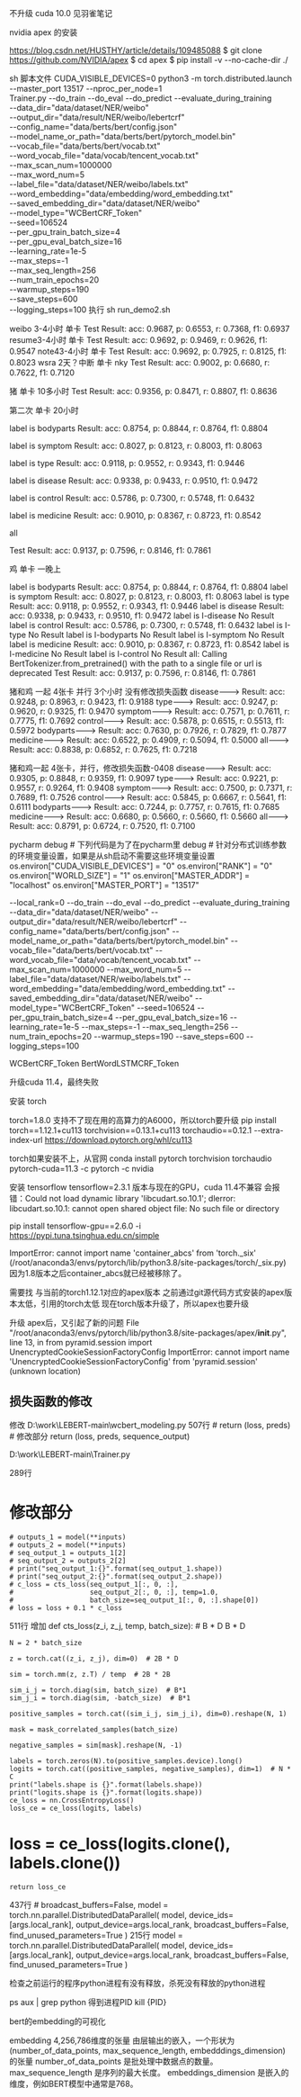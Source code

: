 不升级  cuda 10.0
见羽雀笔记

nvidia apex 的安装

https://blog.csdn.net/HUSTHY/article/details/109485088
$ git clone https://github.com/NVIDIA/apex
$ cd apex
$ pip install -v --no-cache-dir ./

sh 脚本文件
CUDA_VISIBLE_DEVICES=0 python3 -m torch.distributed.launch --master_port 13517 --nproc_per_node=1 \
       Trainer.py  --do_train --do_eval --do_predict --evaluate_during_training \
                  --data_dir="data/dataset/NER/weibo" \
                  --output_dir="data/result/NER/weibo/lebertcrf" \
                  --config_name="data/berts/bert/config.json" \
                  --model_name_or_path="data/berts/bert/pytorch_model.bin" \
                  --vocab_file="data/berts/bert/vocab.txt" \
                  --word_vocab_file="data/vocab/tencent_vocab.txt" \
                  --max_scan_num=1000000 \
                  --max_word_num=5 \
                  --label_file="data/dataset/NER/weibo/labels.txt" \
                  --word_embedding="data/embedding/word_embedding.txt" \
                  --saved_embedding_dir="data/dataset/NER/weibo" \
                  --model_type="WCBertCRF_Token" \
                  --seed=106524 \
                  --per_gpu_train_batch_size=4 \
                  --per_gpu_eval_batch_size=16 \
                  --learning_rate=1e-5 \
                  --max_steps=-1 \
                  --max_seq_length=256 \
                  --num_train_epochs=20 \
                  --warmup_steps=190 \
                  --save_steps=600 \
                  --logging_steps=100
执行  sh run_demo2.sh

weibo 3-4小时 单卡
Test Result: acc: 0.9687, p: 0.6553, r: 0.7368, f1: 0.6937
resume3-4小时 单卡
Test Result: acc: 0.9692, p: 0.9469, r: 0.9626, f1: 0.9547
note43-4小时 单卡
Test Result: acc: 0.9692, p: 0.7925, r: 0.8125, f1: 0.8023
wsra 2天？中断 单卡
nky
Test Result: acc: 0.9002, p: 0.6680, r: 0.7622, f1: 0.7120

猪  单卡 10多小时
Test Result: acc: 0.9356, p: 0.8471, r: 0.8807, f1: 0.8636

第二次 单卡 20小时

label is bodyparts
Result: acc: 0.8754, p: 0.8844, r: 0.8764, f1: 0.8804

label is symptom
Result: acc: 0.8027, p: 0.8123, r: 0.8003, f1: 0.8063

label is type
Result: acc: 0.9118, p: 0.9552, r: 0.9343, f1: 0.9446

label is disease
Result: acc: 0.9338, p: 0.9433, r: 0.9510, f1: 0.9472


label is control
Result: acc: 0.5786, p: 0.7300, r: 0.5748, f1: 0.6432


label is medicine
Result: acc: 0.9010, p: 0.8367, r: 0.8723, f1: 0.8542


all

Test Result: acc: 0.9137, p: 0.7596, r: 0.8146, f1: 0.7861

鸡  单卡 一晚上

label is bodyparts
Result: acc: 0.8754, p: 0.8844, r: 0.8764, f1: 0.8804
label is symptom
Result: acc: 0.8027, p: 0.8123, r: 0.8003, f1: 0.8063
label is type
Result: acc: 0.9118, p: 0.9552, r: 0.9343, f1: 0.9446
label is disease
Result: acc: 0.9338, p: 0.9433, r: 0.9510, f1: 0.9472
label is I-disease
No Result
label is control
Result: acc: 0.5786, p: 0.7300, r: 0.5748, f1: 0.6432
label is I-type
No Result
label is I-bodyparts
No Result
label is I-symptom
No Result
label is medicine
Result: acc: 0.9010, p: 0.8367, r: 0.8723, f1: 0.8542
label is I-medicine
No Result
label is I-control
No Result
all:
Calling BertTokenizer.from_pretrained() with the path to a single file or url is deprecated
Test Result: acc: 0.9137, p: 0.7596, r: 0.8146, f1: 0.7861

猪和鸡 一起 4张卡 并行 3个小时 没有修改损失函数
disease--->	Result: acc: 0.9248, p: 0.8963, r: 0.9423, f1: 0.9188
type--->	Result: acc: 0.9247, p: 0.9620, r: 0.9325, f1: 0.9470
symptom--->	Result: acc: 0.7571, p: 0.7611, r: 0.7775, f1: 0.7692
control--->	Result: acc: 0.5878, p: 0.6515, r: 0.5513, f1: 0.5972
bodyparts--->	Result: acc: 0.7630, p: 0.7926, r: 0.7829, f1: 0.7877
medicine--->	Result: acc: 0.6522, p: 0.4909, r: 0.5094, f1: 0.5000
all--->	Result: acc: 0.8838, p: 0.6852, r: 0.7625, f1: 0.7218


猪和鸡一起 4张卡，并行，修改损失函数-0408
disease--->	Result: acc: 0.9305, p: 0.8848, r: 0.9359, f1: 0.9097
type--->	Result: acc: 0.9221, p: 0.9557, r: 0.9264, f1: 0.9408
symptom--->	Result: acc: 0.7500, p: 0.7371, r: 0.7689, f1: 0.7526
control--->	Result: acc: 0.5845, p: 0.6667, r: 0.5641, f1: 0.6111
bodyparts--->	Result: acc: 0.7244, p: 0.7757, r: 0.7615, f1: 0.7685
medicine--->	Result: acc: 0.6680, p: 0.5660, r: 0.5660, f1: 0.5660
all--->	Result: acc: 0.8791, p: 0.6724, r: 0.7520, f1: 0.7100



pycharm debug
    # 下列代码是为了在pycharm里 debug
    # 针对分布式训练参数的环境变量设置，如果是从sh启动不需要这些环境变量设置
    os.environ["CUDA_VISIBLE_DEVICES"] = "0"
    os.environ["RANK"] = "0"
    os.environ["WORLD_SIZE"] = "1"
    os.environ["MASTER_ADDR"] = "localhost"
    os.environ["MASTER_PORT"] = "13517"

--local_rank=0
--do_train
--do_eval
--do_predict
--evaluate_during_training
--data_dir="data/dataset/NER/weibo"
--output_dir="data/result/NER/weibo/lebertcrf"
--config_name="data/berts/bert/config.json"
--model_name_or_path="data/berts/bert/pytorch_model.bin"
--vocab_file="data/berts/bert/vocab.txt"
--word_vocab_file="data/vocab/tencent_vocab.txt"
--max_scan_num=1000000
--max_word_num=5
--label_file="data/dataset/NER/weibo/labels.txt"
--word_embedding="data/embedding/word_embedding.txt"
--saved_embedding_dir="data/dataset/NER/weibo"
--model_type="WCBertCRF_Token"
--seed=106524
--per_gpu_train_batch_size=4
--per_gpu_eval_batch_size=16
--learning_rate=1e-5
--max_steps=-1
--max_seq_length=256
--num_train_epochs=20
--warmup_steps=190
--save_steps=600
--logging_steps=100

WCBertCRF_Token
BertWordLSTMCRF_Token



升级cuda 11.4，最终失败

安装 torch

torch=1.8.0  支持不了现在用的高算力的A6000，所以torch要升级
pip install torch==1.12.1+cu113 torchvision==0.13.1+cu113 torchaudio==0.12.1 --extra-index-url https://download.pytorch.org/whl/cu113

torch如果安装不上，从官网
conda install pytorch torchvision torchaudio pytorch-cuda=11.3 -c pytorch -c nvidia




安装 tensorflow
tensorflow=2.3.1  版本与现在的GPU，cuda 11.4不兼容
会报错：Could not load dynamic library 'libcudart.so.10.1'; dlerror: libcudart.so.10.1: cannot open shared object file: No such file or directory

pip install tensorflow-gpu==2.6.0 -i https://pypi.tuna.tsinghua.edu.cn/simple


ImportError: cannot import name 'container_abcs' from 'torch._six' (/root/anaconda3/envs/pytorch/lib/python3.8/site-packages/torch/_six.py)
因为1.8版本之后container_abcs就已经被移除了。

需要找 与当前的torch1.12.1对应的apex版本
之前通过git源代码方式安装的apex版本太低，引用的torch太低
现在torch版本升级了，所以apex也要升级

升级 apex后，又引起了新的问题
File "/root/anaconda3/envs/pytorch/lib/python3.8/site-packages/apex/__init__.py", line 13, in <module>
    from pyramid.session import UnencryptedCookieSessionFactoryConfig
ImportError: cannot import name 'UnencryptedCookieSessionFactoryConfig' from 'pyramid.session' (unknown location)


损失函数的修改
---------------------------
修改
D:\work\LEBERT-main\wcbert_modeling.py
507行
    # return (loss, preds)
    # 修改部分
    return (loss, preds, sequence_output)

D:\work\LEBERT-main\Trainer.py


 289行
 # 修改部分
    # outputs_1 = model(**inputs)
    # outputs_2 = model(**inputs)
    # seq_output_1 = outputs_1[2]
    # seq_output_2 = outputs_2[2]
    # print("seq_output_1:{}".format(seq_output_1.shape))
    # print("seq_output_2:{}".format(seq_output_2.shape))
    # c_loss = cts_loss(seq_output_1[:, 0, :],
    #                   seq_output_2[:, 0, :], temp=1.0,
    #                   batch_size=seq_output_1[:, 0, :].shape[0])
    # loss = loss + 0.1 * c_loss

511行
增加
def cts_loss(z_i, z_j, temp, batch_size):  # B * D    B * D

    N = 2 * batch_size

    z = torch.cat((z_i, z_j), dim=0)  # 2B * D

    sim = torch.mm(z, z.T) / temp  # 2B * 2B

    sim_i_j = torch.diag(sim, batch_size)  # B*1
    sim_j_i = torch.diag(sim, -batch_size)  # B*1

    positive_samples = torch.cat((sim_i_j, sim_j_i), dim=0).reshape(N, 1)

    mask = mask_correlated_samples(batch_size)

    negative_samples = sim[mask].reshape(N, -1)

    labels = torch.zeros(N).to(positive_samples.device).long()
    logits = torch.cat((positive_samples, negative_samples), dim=1)  # N * C
    print("labels.shape is {}".format(labels.shape))
    print("logits.shape is {}".format(logits.shape))
    ce_loss = nn.CrossEntropyLoss()
    loss_ce = ce_loss(logits, labels)
#    loss = ce_loss(logits.clone(), labels.clone())
    return loss_ce

437行
        # broadcast_buffers=False,
        model = torch.nn.parallel.DistributedDataParallel(
            model,
            device_ids=[args.local_rank],
            output_device=args.local_rank,
            broadcast_buffers=False,
            find_unused_parameters=True
        )
 215行
         model = torch.nn.parallel.DistributedDataParallel(
            model,
            device_ids=[args.local_rank],
            output_device=args.local_rank,
            broadcast_buffers=False,
            find_unused_parameters=True
        )


  检查之前运行的程序python进程有没有释放，杀死没有释放的python进程

  ps aux | grep python 得到进程PID
  kill {PID}


  bert的embedding的可视化

  embedding  4,256,786维度的张量
  由层输出的嵌入，一个形状为(number_of_data_points, max_sequence_length, embedddings_dimension)的张量
    number_of_data_points 是批处理中数据点的数量。
    max_sequence_length 是序列的最大长度。
    embeddings_dimension 是嵌入的维度，例如BERT模型中通常是768。